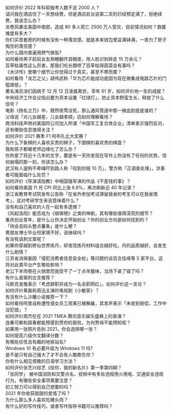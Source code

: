 如何评价 2022 年科软报考人数不足 2000 人？  
请问我在酒店住了一天想续费，但是酒店前台说第二天的已经预定满了，拒绝续费，我该怎么办？  
龙卷风袭击美国中南部，造成 80 多人死亡 2500 万人受灾，目前情况如何？救援难度有多大？  
你们买首套房的时候有没有一种落空感，就是本来钱包里盆满钵满，一夜为了房子掏空的落空感？  
为什么国内普遍用燃气做饭?  
如何看待男子趁前女友熟睡翻开其眼皮，用人脸识别转走 15 万余元？  
百草枯毒性这么厉害，那我们吃长期喷了百草枯得蔬菜会有事吗？  
《水浒传》里哪个细节让你觉得过于真实，甚至不寒而栗？  
如何看待「龙芯之父」胡伟武称「华为芯片能成功是因为现在做集成电路芯片的门槛很低」？  
著名演员涂们因病于 12 月 12 日凌晨离世，享年 61 岁，如何评价他一生的成就？  
中央经济工作会议指出要为资本设置「红绿灯」，防止资本野蛮生长，释放了什么信号？  
电影《扬名立万》中，既然夜莺没死，那么通风管道中那一摊血到底是谁的？  
父母说「对儿女越差，儿女越孝顺」应如何理解看待？  
商汤科技声明对美国将公司加入所谓「中国军工复合体企业」清单表示强烈反对，还有哪些信息值得关注？  
如何评价 2021 赛季 F1 阿布扎比大奖赛？  
为什么下象棋的人喜欢买贵的棋子，下围棋的喜欢贵的棋盘？  
我和孩子都被老师边缘化了怎么办？  
你热爱了将近十几年的文字，要是有一天你发现在写作上你没有了任何的优势，信仰崩塌的那一刻，你该怎么办？  
武汉有人遛狗不牵绳吓到路人称「咬到你赔 10 万」，警方称「正调查处理」，涉事者可能面临什么处罚？  
如何评价《导演请指教》中相国强导演的作品《不差钱的事》？  
如何看待美国 11 月 CPI 同比上涨 6.8%，再次刷新近 40 年记录？  
浙江省教育考试院发布公告称「在省外参加考试滞留我省的考生可以在我省借考」，这对考研学生来说意味着什么？  
没有和自己喜欢的人在一起有多遗憾？  
《风起洛阳》能否成为《琅琊榜》之类的神剧，其有哪些值得深究的细节？  
重庆创业青年，是什么让你决定开始创业？你的创业方向是如何找到的？  
「待会去码头整点薯条」是什么梗？  
男朋友博士毕业但家境不好，该继续吗？  
有没有讽刺文案呢？  
如果你穿越到修仙世界炼丹，却发现炼丹材料组合越好吃，丹的品质越好，会发生什么剧情？  
江苏省消保委因「侵犯消费者信息安全权」等问题约谈百合佳缘等 5 家平台，这将对此类平台产生哪些影响？  
老公下羊肉卷在火锅里而我受不了一丁点羊膻味，当场下桌了错了吗？  
有什么查案的古言推荐？  
马斯克发推表示「考虑辞职并成为一名全职网红」，如何评价这一言论？  
如何评价黄磊和周迅主演的电视剧《小敏家》？  
有没有什么沙雕小说推荐一下？  
如何看待阿里自称遭性侵女员工周某已被解雇，其发声表示「未收到赔偿，工作中没犯错」？  
如何评价周杰伦在 2021 TMEA 腾讯音乐娱乐盛典上的表演？  
连秦可卿和探春都能预感到贾府的衰败，为何贾母不能预知呢？  
如果用一张照片告别 2021，你会选择哪一张？  
如何提高六级作文翻译分数？  
有哪些任性且有趣的地铁站名?  
Windows 10 有必要升级为 Windows 11 吗?  
是不是只有自己强大了才不会有人敢欺负你？  
你有什么相见恨晚的日语学习方法？  
如何评价张艺兴综艺《给你，我的新名片》第一季第四期？  
「张同学」 被中国消防和交警点名，视频中有多处违规用火用电、交通安全违规行为，有哪些安全事项需要注意？  
初三努力可以得到自己想要的吗？  
2021 年你收获甜甜的爱情了吗？  
为什么那么多人喜欢吃猪头肉？  
有什么好的写作技巧，或者写作指导书籍可以推荐吗？  
